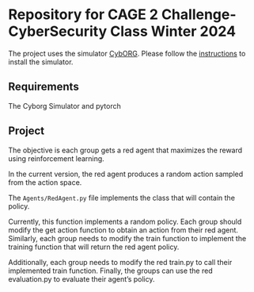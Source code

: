 # Repository for CAGE 2 Challenge- CyberSecurity Class Winter 2024

The project uses the simulator [CybORG](https://github.com/cage-challenge/cage-challenge-2/tree/main). Please follow the [instructions](https://github.com/cage-challenge/cage-challenge-2/tree/main/CybORG) to install the simulator.

## Requirements

The Cyborg Simulator and pytorch

## Project

The objective is each group gets a red agent that maximizes the reward using reinforcement learning.

In the current version, the red agent produces a random action sampled from the action space. 

The `Agents/RedAgent.py` file implements the class that will contain the policy. 

Currently, this function implements a random policy. Each group should modify the get action function to obtain an action from their red agent. Similarly, each group needs to modify the train function to implement the training function that will return the red agent policy.

Additionally, each group needs to modify the red train.py to call their implemented train function. Finally, the groups can use the red evaluation.py to evaluate their agent’s policy.
